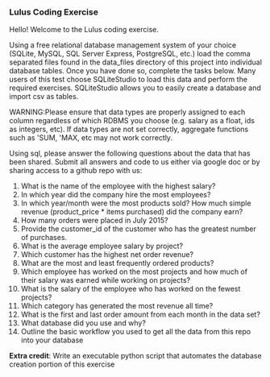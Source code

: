 ### Lulus Coding Exercise

Hello!  Welcome to the Lulus coding exercise.

Using a free relational database management system of your choice (SQLite, MySQL, SQL Server Express, PostgreSQL, etc.) load the comma separated files found in the data_files directory of this project into individual database tables. Once you have done so, complete the tasks below. Many users of this test choose SQLiteStudio to load this data and perform the required exercises. SQLiteStudio allows you to easily create a database and import csv as tables.

WARNING:Please ensure that data types are properly assigned to each column regardless of which RDBMS you choose (e.g. salary as a float, ids as integers, etc). If data types are not set correctly, aggregate functions such as 'SUM, 'MAX, etc may not work correctly.

Using sql, please answer the following questions about the data that has been shared.  Submit all answers and code to us either via google doc or by sharing access to a github repo with us:

1. What is the name of the employee with the highest salary?
2. In which year did the company hire the most employees?
3. In which year/month were the most products sold? How much simple revenue (product_price * items purchased) did the company earn?
4. How many orders were placed in July 2015?
5. Provide the customer_id of the customer who has the greatest number of purchases.
6. What is the average employee salary by project?
7. Which customer has the highest net order revenue?
8. What are the most and least frequently ordered products?
9. Which employee has worked on the most projects and how much of their salary was earned while working on projects?
10. What is the salary of the employee who has worked on the fewest projects?
11. Which category has generated the most revenue all time?
12. What is the first and last order amount from each month in the data set?
13. What database did you use and why?
14. Outline the basic workflow you used to get all the data from this repo into your database


__Extra credit__:
Write an executable python script that automates the database creation portion of this exercise

